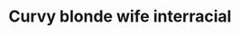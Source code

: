 ---
layout: post
title: Curvy blonde wife interracial
duration: '05:20'
view: 232
rate: 2
video: 'https://flashservice.xvideos.com/embedframe/6828138'
priority: 0.9
changefreq: daily
---